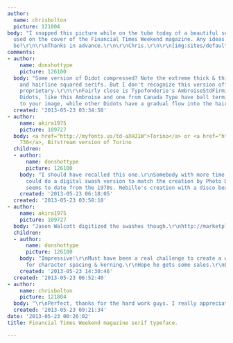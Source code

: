 ```yaml
---
author:
  name: chrisbolton
  picture: 121804
body: "I snapped this picture while on the tube today of a beautiful serif typeface
  used on the cover of the Financial Times Weekend magazine. Any ideas what it could
  be?\r\n\r\nThanks in advance.\r\n\r\nChris.\r\n\r\n[img:sites/default/files/old-images/IMG_2605_5885.jpg]"
comments:
- author:
    name: donshottype
    picture: 126100
  body: "Some version of Didot compressed? Note the extreme thick & thin contrast
    and hairline squared serifs. But I don't recognize this version offhand. Perhaps
    proprietary.\r\n\r\nFairly close is Typofonderie's AmbroiseStdFirminLight:\r\n[img:sites/default/files/old-images/AmbroiseStdFirminLight_5040.jpg]\r\n\r\nSome
    Didots, like this Ambroise and one from Canada Type have ball terminals similar
    to your image, while other Didots have a gradual flow into the hairline stroke.\r\n[img:sites/default/files/old-images/DidotDisplayDemiCT_5659.jpg]\r\n\r\nDon\r\n"
  created: '2013-05-23 03:34:58'
- author:
    name: akira1975
    picture: 109727
  body: <a href="http://myfonts.us/td-aXHJ1W">Torino</a> or <a href="http://myfonts.us/td-E3lt3k">Industrial
    736</a>, Bitstream version of Torino
  children:
  - author:
      name: donshottype
      picture: 126100
    body: "I should have recalled this one.\r\nSomebody with more time than prudence
      could do a digital swash version to match the creation by Photo Display, which
      seems to date from the 1970s. Nebillo's creation with a disco beat :)\r\n[img:sites/default/files/old-images/TorinoSwashBasedOnNebillo_6515.jpg]\r\nDon"
    created: '2013-05-23 06:18:05'
  created: '2013-05-23 03:58:18'
- author:
    name: akira1975
    picture: 109727
  body: "Jason Walcott digitized the swashes though.\r\nhttp://marketplace.veer.com/font/Torino-Pro-JBT0001068?stermids=100211489\r\nhttp://www.jawarts.com/Torino.html"
  children:
  - author:
      name: donshottype
      picture: 126100
    body: "Impressive!\r\nMust have been a real challenge to create a workable system
      for character spacing & kerning.\r\nHope he gets some sales.\r\nDon"
    created: '2013-05-23 14:30:46'
  created: '2013-05-23 06:52:40'
- author:
    name: chrisbolton
    picture: 121804
  body: "\r\nPerfect, thanks for the hard work guys. I really appreciate it."
  created: '2013-05-23 09:21:34'
date: '2013-05-23 00:26:02'
title: Financial Times Weekend magazine serif typeface.

---
```

